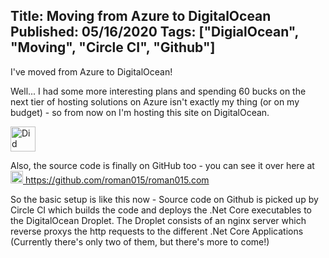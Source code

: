 Title: Moving from Azure to DigitalOcean
Published: 05/16/2020
Tags: ["DigialOcean", "Moving", "Circle CI", "Github"]
---
I've moved from Azure to DigitalOcean!

Well... I had some more interesting plans and spending 60 bucks on the next tier of hosting solutions on Azure isn't exactly my thing (or on my budget) - so from now on I'm hosting this site on DigitalOcean. 

<img title="Did anyone notice that the logo on the website is a single word? I just noticed that while typing out this blog" src="/assets/img/DO_Powered_by_Badge_blue.png" height="40px"></img>

Also, the source code is finally on GitHub too - you can see it over here at <br/>
<a href="https://github.com/roman015/roman015.com"><img src="/assets/img/GitHub-Mark-120px-plus.png" height="20px" width="20px"></img> https://github.com/roman015/roman015.com</a>

So the basic setup is like this now - Source code on Github is picked up by Circle CI which builds the code and deploys the .Net Core executables to the DigitalOcean Droplet. The Droplet consists of an nginx server which reverse proxys the http requests to the different .Net Core Applications (Currently there's only two of them, but there's more to come!)